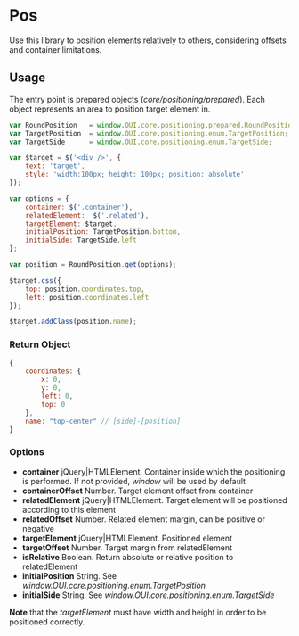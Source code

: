 # Pos
Use this library to position elements relatively to others, considering offsets and container limitations.

## Usage 
The entry point is prepared objects (*core/positioning/prepared*). Each object represents an area to position target element in.

```JavaScript
var RoundPosition   = window.OUI.core.positioning.prepared.RoundPosition;
var TargetPosition  = window.OUI.core.positioning.enum.TargetPosition;
var TargetSide      = window.OUI.core.positioning.enum.TargetSide;

var $target = $('<div />', {
    text: 'target',
    style: 'width:100px; height: 100px; position: absolute'
});

var options = {
    container: $('.container'),
    relatedElement:  $('.related'),
    targetElement: $target,
    initialPosition: TargetPosition.bottom,
    initialSide: TargetSide.left
};

var position = RoundPosition.get(options);

$target.css({
    top: position.coordinates.top, 
    left: position.coordinates.left
});

$target.addClass(position.name);
```

### Return Object
```JavaScript
{
    coordinates: {
        x: 0,
        y: 0,
        left: 0,
        top: 0
    },
    name: "top-center" // [side]-[position]
}
```


### Options
* **container** jQuery|HTMLElement. Container inside which the positioning is performed. If not provided, *window* will be used by default
* **containerOffset** Number. Target element offset from container
* **relatedElement** jQuery|HTMLElement. Target element will be positioned according to this element
* **relatedOffset** Number. Related element margin, can be positive or negative
* **targetElement** jQuery|HTMLElement. Positioned element
* **targetOffset** Number. Target margin from relatedElement
* **isRelative** Boolean. Return absolute or relative position to relatedElement
* **initialPosition** String. See *window.OUI.core.positioning.enum.TargetPosition*
* **initialSide** String. See *window.OUI.core.positioning.enum.TargetSide*

**Note** that the *targetElement* must have width and height in order to be positioned correctly.